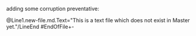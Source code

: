 







adding some corruption preventative:

@Line1.new-file.md.Text="This is a text file which does not exist in Master yet."/LineEnd
#EndOfFile+-
